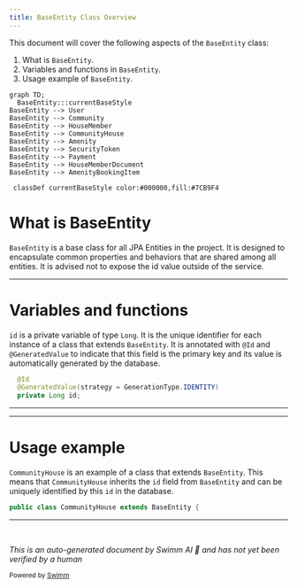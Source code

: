 ```yaml
---
title: BaseEntity Class Overview
---
```

This document will cover the following aspects of the `BaseEntity` class:

1. What is `BaseEntity`.
2. Variables and functions in `BaseEntity`.
3. Usage example of `BaseEntity`.

```mermaid
graph TD;
  BaseEntity:::currentBaseStyle
BaseEntity --> User
BaseEntity --> Community
BaseEntity --> HouseMember
BaseEntity --> CommunityHouse
BaseEntity --> Amenity
BaseEntity --> SecurityToken
BaseEntity --> Payment
BaseEntity --> HouseMemberDocument
BaseEntity --> AmenityBookingItem

 classDef currentBaseStyle color:#000000,fill:#7CB9F4
```

# What is BaseEntity

`BaseEntity` is a base class for all JPA Entities in the project. It is designed to encapsulate common properties and behaviors that are shared among all entities. It is advised not to expose the id value outside of the service.

<SwmSnippet path="/service/src/main/java/com/myhome/domain/BaseEntity.java" line="38">

---

# Variables and functions

`id` is a private variable of type `Long`. It is the unique identifier for each instance of a class that extends `BaseEntity`. It is annotated with `@Id` and `@GeneratedValue` to indicate that this field is the primary key and its value is automatically generated by the database.

```java
  @Id
  @GeneratedValue(strategy = GenerationType.IDENTITY)
  private Long id;
```

---

</SwmSnippet>

<SwmSnippet path="/service/src/main/java/com/myhome/domain/CommunityHouse.java" line="56">

---

# Usage example

`CommunityHouse` is an example of a class that extends `BaseEntity`. This means that `CommunityHouse` inherits the `id` field from `BaseEntity` and can be uniquely identified by this `id` in the database.

```java
public class CommunityHouse extends BaseEntity {
```

---

</SwmSnippet>

&nbsp;

*This is an auto-generated document by Swimm AI 🌊 and has not yet been verified by a human*

<SwmMeta version="3.0.0" repo-id="Z2l0aHViJTNBJTNBQ2l0aS1NeUhvbWUlM0ElM0FnaWxhZG5hdm90" repo-name="Citi-MyHome" doc-type="general-class"><sup>Powered by [Swimm](/)</sup></SwmMeta>
